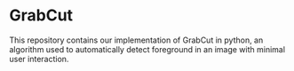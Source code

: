 # GrabCut
This repository contains our implementation of GrabCut in python, an algorithm used to automatically detect foreground in an image with minimal user interaction.
